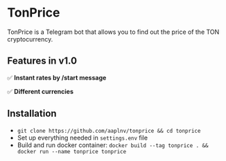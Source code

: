 # TonPrice
TonPrice is a Telegram bot that allows you to find out the price of the TON cryptocurrency.

## Features in v1.0
✅ **Instant rates by /start message**

✅ **Different currencies**

## Installation
* ```git clone https://github.com/aaplnv/tonprice && cd tonprice```
* Set up everything needed in ```settings.env``` file
* Build and run docker container: ```docker build --tag tonprice . && docker run --name tonprice tonprice```
